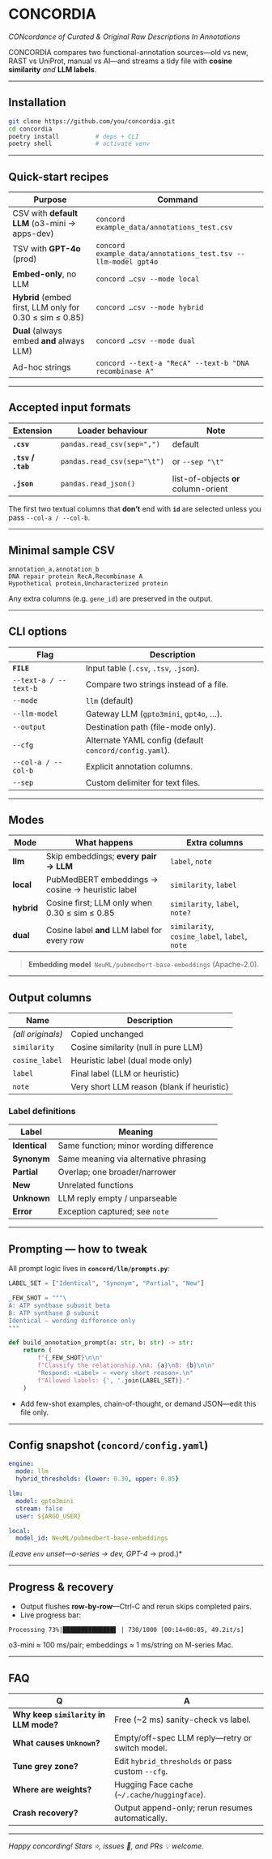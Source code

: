 # CONCORDIA  
*CONcordance of Curated & Original Raw Descriptions In Annotations*

CONCORDIA compares two functional-annotation sources—old vs new, RAST vs UniProt, manual vs AI—and streams a tidy file with **cosine similarity** *and* **LLM labels**.

---

## Installation
```bash
git clone https://github.com/you/concordia.git
cd concordia
poetry install          # deps + CLI
poetry shell            # activate venv
```

---

## Quick-start recipes

| Purpose | Command |
|---------|---------|
| CSV with **default LLM** (o3-mini → apps-dev) | `concord example_data/annotations_test.csv` |
| TSV with **GPT-4o** (prod) | `concord example_data/annotations_test.tsv --llm-model gpt4o` |
| **Embed-only**, no LLM | `concord …csv --mode local` |
| **Hybrid** (embed first, LLM only for 0.30 ≤ sim ≤ 0.85) | `concord …csv --mode hybrid` |
| **Dual** (always embed **and** always LLM) | `concord …csv --mode dual` |
| Ad-hoc strings | `concord --text-a "RecA" --text-b "DNA recombinase A"` |

---

## Accepted input formats

| Extension | Loader behaviour | Note |
|-----------|------------------|------|
| **`.csv`** | `pandas.read_csv(sep=",")` | default |
| **`.tsv` / `.tab`** | `pandas.read_csv(sep="\t")` | or `--sep "\t"` |
| **`.json`** | `pandas.read_json()` | list-of-objects **or** column-orient |

The first two textual columns that **don’t** end with **`id`** are selected unless you pass `--col-a / --col-b`.

---

## Minimal sample CSV
```csv
annotation_a,annotation_b
DNA repair protein RecA,Recombinase A
Hypothetical protein,Uncharacterized protein
```
Any extra columns (e.g. `gene_id`) are preserved in the output.

---

## CLI options

| Flag | Description |
|------|-------------|
| **`FILE`** | Input table (`.csv`, `.tsv`, `.json`). |
| `--text-a / --text-b` | Compare two strings instead of a file. |
| `--mode` | `llm` (default) | `local` | `hybrid` | `dual` |
| `--llm-model` | Gateway LLM (`gpto3mini`, `gpt4o`, …). |
| `--output` | Destination path (file-mode only). |
| `--cfg` | Alternate YAML config (default `concord/config.yaml`). |
| `--col-a / --col-b` | Explicit annotation columns. |
| `--sep` | Custom delimiter for text files. |

---

## Modes

| Mode | What happens | Extra columns |
|------|--------------|---------------|
| **llm** | Skip embeddings; **every pair → LLM** | `label`, `note` |
| **local** | PubMedBERT embeddings → cosine → heuristic label | `similarity`, `label` |
| **hybrid** | Cosine first; LLM only when 0.30 ≤ sim ≤ 0.85 | `similarity`, `label`, `note?` |
| **dual** | Cosine label **and** LLM label for every row | `similarity`, `cosine_label`, `label`, `note` |

> **Embedding model** `NeuML/pubmedbert-base-embeddings` (Apache-2.0).

---

## Output columns

| Name | Description |
|------|-------------|
| *(all originals)* | Copied unchanged |
| `similarity` | Cosine similarity (null in pure LLM) |
| `cosine_label` | Heuristic label (dual mode only) |
| `label` | Final label (LLM or heuristic) |
| `note` | Very short LLM reason (blank if heuristic) |

### Label definitions

| Label | Meaning |
|-------|---------|
| **Identical** | Same function; minor wording difference |
| **Synonym**  | Same meaning via alternative phrasing |
| **Partial**  | Overlap; one broader/narrower |
| **New**      | Unrelated functions |
| **Unknown**  | LLM reply empty / unparseable |
| **Error**    | Exception captured; see `note` |

---

## Prompting — how to tweak

All prompt logic lives in **`concord/llm/prompts.py`**:

```python
LABEL_SET = ["Identical", "Synonym", "Partial", "New"]

_FEW_SHOT = """\
A: ATP synthase subunit beta
B: ATP synthase β subunit
Identical — wording difference only
"""

def build_annotation_prompt(a: str, b: str) -> str:
    return (
        f"{_FEW_SHOT}\n\n"
        f"Classify the relationship.\nA: {a}\nB: {b}\n\n"
        "Respond: <Label> — <very short reason>.\n"
        f"Allowed labels: {', '.join(LABEL_SET)}."
    )
```

* Add few-shot examples, chain-of-thought, or demand JSON—edit this file only.

---

## Config snapshot (`concord/config.yaml`)

```yaml
engine:
  mode: llm
  hybrid_thresholds: {lower: 0.30, upper: 0.85}

llm:
  model: gpto3mini
  stream: false
  user: ${ARGO_USER}

local:
  model_id: NeuML/pubmedbert-base-embeddings
```
*(Leave `env` unset—o-series → dev, GPT-4* → prod.)*

---

## Progress & recovery

* Output flushes **row-by-row**—Ctrl-C and rerun skips completed pairs.  
* Live progress bar:
```
Processing 73%|██████████████▋ | 730/1000 [00:14<00:05, 49.2it/s]
```
o3-mini ≈ 100 ms/pair; embeddings ≈ 1 ms/string on M-series Mac.

---

## FAQ

| Q | A |
|---|---|
| **Why keep `similarity` in LLM mode?** | Free (~2 ms) sanity-check vs label. |
| **What causes `Unknown`?** | Empty/off-spec LLM reply—retry or switch model. |
| **Tune grey zone?** | Edit `hybrid_thresholds` or pass custom `--cfg`. |
| **Where are weights?** | Hugging Face cache (`~/.cache/huggingface`). |
| **Crash recovery?** | Output append-only; rerun resumes automatically. |

---

*Happy concording!  Stars ⭐, issues 🐞, and PRs 💡 welcome.*